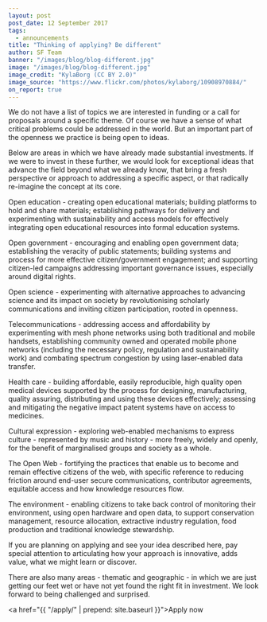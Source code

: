 ```yaml
---
layout: post
post_date: 12 September 2017
tags:
  - announcements
title: "Thinking of applying? Be different"
author: SF Team
banner: "/images/blog/blog-different.jpg"
image: "/images/blog/blog-different.jpg"
image_credit: "KylaBorg (CC BY 2.0)"
image_source: "https://www.flickr.com/photos/kylaborg/10908970884/"
on_report: true
---
```


We do not have a list of topics we are interested in funding or a call for proposals around a specific theme. Of course we have a sense of what critical problems could be addressed in the world. But an important part of the openness we practice is being open to ideas. 

Below are areas in which we have already made substantial investments. If we were to invest in these further, we would look for exceptional ideas that advance the field beyond what we already know, that bring a fresh perspective or approach to addressing a specific aspect, or that radically re-imagine the concept at its core. 

Open education - creating open educational materials; building platforms to hold and share materials; establishing pathways for delivery and experimenting with sustainability and access models for effectively integrating open educational resources into formal education systems.

Open government - encouraging and enabling open government data; establishing the veracity of public statements; building systems and process for more effective citizen/government engagement; and supporting citizen-led campaigns addressing important governance issues, especially around digital rights.

Open science - experimenting with alternative approaches to advancing science and its impact on society by revolutionising scholarly communications and inviting citizen participation, rooted in openness.

Telecommunications - addressing access and affordability by experimenting with mesh phone networks using both traditional and mobile handsets, establishing community owned and operated mobile phone networks (including the necessary policy, regulation and sustainability work) and combating spectrum congestion by using laser-enabled data transfer. 

Health care - building affordable, easily reproducible, high quality open medical devices supported by the process for designing, manufacturing, quality assuring, distributing and using these devices effectively; assessing and mitigating the negative impact patent systems have on access to medicines.

Cultural expression - exploring web-enabled mechanisms to express culture - represented by music and history - more freely, widely and openly, for the benefit of marginalised groups and society as a whole.

The Open Web -  fortifying the practices that enable us to become and remain effective citizens of the web, with specific reference to reducing friction around end-user secure communications, contributor agreements, equitable access and how knowledge resources flow.

The environment - enabling citizens to take back control of monitoring their environment, using open hardware and open data, to support conservation management, resource allocation, extractive industry regulation, food production and traditional knowledge stewardship.

If you are planning on applying and see your idea described here, pay special attention to articulating how your approach is innovative, adds value, what we might learn or discover. 

There are also many areas - thematic and geographic - in which we are just getting our feet wet or have not yet found the right fit in investment. We look forward to being challenged and surprised. 

<a href="{{ "/apply/" | prepend: site.baseurl }}">Apply now</a>